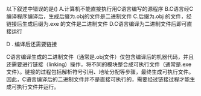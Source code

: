 以下叙述中错误的是()
A.计算机不能直接执行用C语言编写的源程序
B.C语言经C编译程序编译后，生成后缀为.obj的文件是二进制文件
C.后缀为.obj 的文件，经链接后生成后缀为.exe 的文件是二进制文件
D.C语言编译为二进制文件后即可直接运行

D . 编译后还需要链接

C语言编译生成的二进制文件（通常是.obj文件）仅包含编译后的机器代码，并且还需要进行链接（linking）操作，将不同的模块整合成可执行文件（通常是.exe文件）。链接的过程包括解析符号引用、地址分配等步骤，最终生成可执行文件。因此，C语言编译后的二进制文件并不是直接可执行的，需要经过链接过程才能生成可执行文件并运行。

